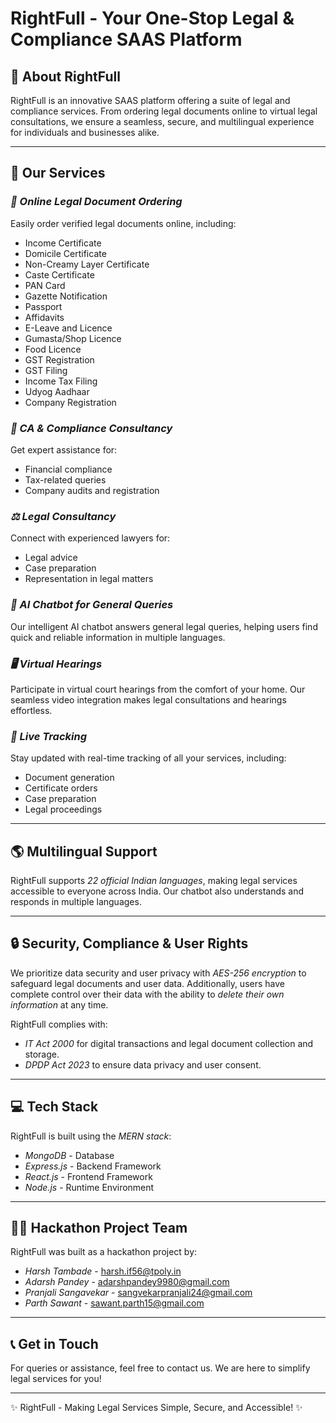 # RightFull - Your One-Stop Legal & Compliance SAAS Platform

## 🌟 About RightFull
RightFull is an innovative SAAS platform offering a suite of legal and compliance services. From ordering legal documents online to virtual legal consultations, we ensure a seamless, secure, and multilingual experience for individuals and businesses alike.

---

## 🚀 Our Services

### *📜 Online Legal Document Ordering*
Easily order verified legal documents online, including:
- Income Certificate
- Domicile Certificate
- Non-Creamy Layer Certificate
- Caste Certificate
- PAN Card
- Gazette Notification
- Passport
- Affidavits
- E-Leave and Licence
- Gumasta/Shop Licence
- Food Licence
- GST Registration
- GST Filing
- Income Tax Filing
- Udyog Aadhaar
- Company Registration

### *💼 CA & Compliance Consultancy*
Get expert assistance for:
- Financial compliance
- Tax-related queries
- Company audits and registration

### *⚖ Legal Consultancy*
Connect with experienced lawyers for:
- Legal advice
- Case preparation
- Representation in legal matters

### *🤖 AI Chatbot for General Queries*
Our intelligent AI chatbot answers general legal queries, helping users find quick and reliable information in multiple languages.

### *🖥 Virtual Hearings*
Participate in virtual court hearings from the comfort of your home. Our seamless video integration makes legal consultations and hearings effortless.

### *📍 Live Tracking*
Stay updated with real-time tracking of all your services, including:
- Document generation
- Certificate orders
- Case preparation
- Legal proceedings

---

## 🌎 Multilingual Support
RightFull supports *22 official Indian languages*, making legal services accessible to everyone across India. Our chatbot also understands and responds in multiple languages.

---

## 🔒 Security, Compliance & User Rights
We prioritize data security and user privacy with *AES-256 encryption* to safeguard legal documents and user data. Additionally, users have complete control over their data with the ability to *delete their own information* at any time.

RightFull complies with:
- *IT Act 2000* for digital transactions and legal document collection and storage.
- *DPDP Act 2023* to ensure data privacy and user consent.

---

## 💻 Tech Stack
RightFull is built using the *MERN stack*:
- *MongoDB* - Database
- *Express.js* - Backend Framework
- *React.js* - Frontend Framework
- *Node.js* - Runtime Environment

---

## 👨‍💻 Hackathon Project Team
RightFull was built as a hackathon project by:
- *Harsh Tambade* - harsh.if56@tpoly.in
- *Adarsh Pandey* - adarshpandey9980@gmail.com
- *Pranjali Sangavekar* - sangvekarpranjali24@gmail.com
- *Parth Sawant* - sawant.parth15@gmail.com

---

## 📞 Get in Touch
For queries or assistance, feel free to contact us. We are here to simplify legal services for you!

---

✨ RightFull - Making Legal Services Simple, Secure, and Accessible! ✨
